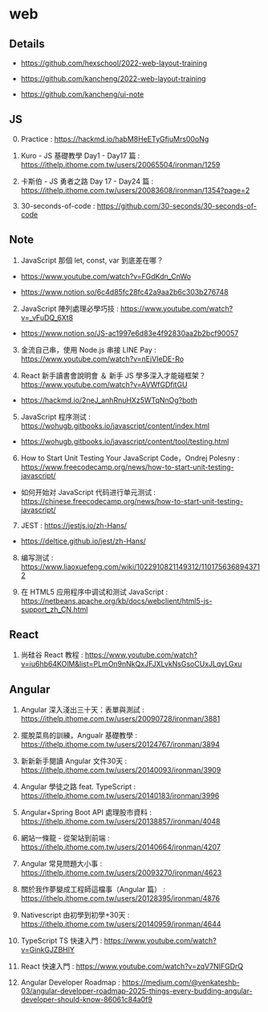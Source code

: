 # web

## Details

- https://github.com/hexschool/2022-web-layout-training

- https://github.com/kancheng/2022-web-layout-training

- https://github.com/kancheng/ui-note

## JS

0. Practice : https://hackmd.io/habM8HeETyGfjuMrs00oNg

1. Kuro - JS 基礎教學 Day1 - Day17 篇 : https://ithelp.ithome.com.tw/users/20065504/ironman/1259

2. 卡斯伯 - JS 勇者之路 Day 17 - Day24 篇 : https://ithelp.ithome.com.tw/users/20083608/ironman/1354?page=2

3. 30-seconds-of-code : https://github.com/30-seconds/30-seconds-of-code


## Note

1. JavaScript 那個 let, const, var 到底差在哪？ 

- https://www.youtube.com/watch?v=FGdKdn_CnWo

- https://www.notion.so/6c4d85fc28fc42a9aa2b6c303b276748

2. JavaScript 陣列處理必學巧技 : https://www.youtube.com/watch?v=_vFuDQ_6Xt8

- https://www.notion.so/JS-ac1997e6d83e4f92830aa2b2bcf90057

3. 金流自己串，使用 Node.js 串接 LINE Pay : https://www.youtube.com/watch?v=nEjVIeDE-Ro

4. React 新手讀書會說明會 ＆ 新手 JS 學多深入才能碰框架？ https://www.youtube.com/watch?v=AVWfGDfjtGU

- https://hackmd.io/2neJ_anhRnuHXz5WTqNnOg?both

5. JavaScript 程序测试 : https://wohugb.gitbooks.io/javascript/content/index.html

- https://wohugb.gitbooks.io/javascript/content/tool/testing.html

6. How to Start Unit Testing Your JavaScript Code，Ondrej Polesny : https://www.freecodecamp.org/news/how-to-start-unit-testing-javascript/

- 如何开始对 JavaScript 代码进行单元测试 : https://chinese.freecodecamp.org/news/how-to-start-unit-testing-javascript/

7. JEST : https://jestjs.io/zh-Hans/

- https://deltice.github.io/jest/zh-Hans/

8. 编写测试 : https://www.liaoxuefeng.com/wiki/1022910821149312/1101756368943712

9. 在 HTML5 应用程序中调试和测试 JavaScript : https://netbeans.apache.org/kb/docs/webclient/html5-js-support_zh_CN.html

## React

1. 尚硅谷 React 教程 : https://www.youtube.com/watch?v=iu6hb64KOlM&list=PLmOn9nNkQxJFJXLvkNsGsoCUxJLqyLGxu


## Angular

1. Angular 深入淺出三十天：表單與測試 : https://ithelp.ithome.com.tw/users/20090728/ironman/3881

2. 擺脫菜鳥的訓練，Angualr 基礎教學 : https://ithelp.ithome.com.tw/users/20124767/ironman/3894

3. 新新新手閱讀 Angular 文件30天 : https://ithelp.ithome.com.tw/users/20140093/ironman/3909

4. Angular 學徒之路 feat. TypeScript : https://ithelp.ithome.com.tw/users/20140183/ironman/3996

5. Angular+Spring Boot API 處理股市資料 : https://ithelp.ithome.com.tw/users/20138857/ironman/4048

6. 網站一條龍 - 從架站到前端 : https://ithelp.ithome.com.tw/users/20140664/ironman/4207

7. Angular 常見問題大小事 : https://ithelp.ithome.com.tw/users/20093270/ironman/4623

8. 關於我作夢變成工程師這檔事（Angular 篇） : https://ithelp.ithome.com.tw/users/20128395/ironman/4876

9. Nativescript 由初學到初學+30天 : https://ithelp.ithome.com.tw/users/20140959/ironman/4644

10. TypeScript TS 快速入門 : https://www.youtube.com/watch?v=GinkGJZBHIY

11. React 快速入門 : https://www.youtube.com/watch?v=zqV7NIFGDrQ

12. Angular Developer Roadmap : https://medium.com/@venkateshb-03/angular-developer-roadmap-2025-things-every-budding-angular-developer-should-know-86061c84a0f9